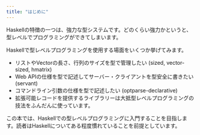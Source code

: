 ```yaml
---
title: "はじめに"
---
```


Haskellの特徴の一つは、強力な型システムです。どのくらい強力かというと、型レベルでプログラミングができてしまいます。

Haskellで型レベルプログラミングを使用する場面をいくつか挙げてみます。

* リストやVectorの長さ、行列のサイズを型で管理したい (sized, vector-sized, hmatrix)
* Web APIの仕様を型で記述してサーバー・クライアントを型安全に書きたい (servant)
* コマンドライン引数の仕様を型で記述したい (optparse-declarative)
* 拡張可能レコードを提供するライブラリーは大抵型レベルプログラミングの技法をふんだんに使っています。

この本では、Haskellでの型レベルプログラミングに入門することを目指します。読者はHaskellについてある程度慣れていることを前提としています。
